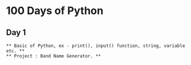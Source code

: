 # 100 Days of Python

## Day 1
```
** Basic of Python, ex - print(), input() function, string, variable etc. **
** Project : Band Name Generator. **
```
